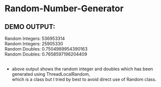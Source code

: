 # Random-Number-Generator

## DEMO OUTPUT:</br>
Random Integers: 536953314</br>
Random Integers: 25905330</br>
Random Doubles: 0.7504989954390163</br>
Random Doubles: 0.7658597196204409</br></br>

* above output shows the random integer and doubles which has been generated using ThreadLocalRandom, </br>
which is a class but I tried by best to avoid direct use of Random class.
